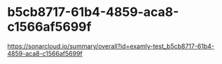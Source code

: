 # b5cb8717-61b4-4859-aca8-c1566af5699f
https://sonarcloud.io/summary/overall?id=examly-test_b5cb8717-61b4-4859-aca8-c1566af5699f
